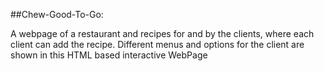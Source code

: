 ##Chew-Good-To-Go:


A webpage of a restaurant and recipes for and by the clients, where each client can add the recipe. Different menus and options for the client are shown in this HTML based interactive WebPage
